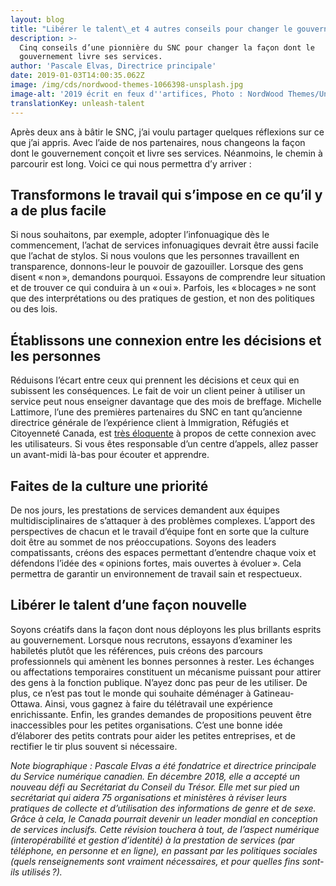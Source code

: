 ```yaml
---
layout: blog
title: "Libérer le talent\_et 4 autres conseils pour changer le gouvernement"
description: >-
  Cinq conseils d’une pionnière du SNC pour changer la façon dont le
  gouvernement livre ses services.
author: 'Pascale Elvas, Directrice principale'
date: 2019-01-03T14:00:35.062Z
image: /img/cds/nordwood-themes-1066398-unsplash.jpg
image-alt: '2019 écrit en feux d''artifices, Photo : NordWood Themes/Unsplash'
translationKey: unleash-talent
---
```

Après deux ans à bâtir le SNC, j’ai voulu partager quelques réflexions sur ce que j’ai appris. Avec l’aide de nos partenaires, nous changeons la façon dont le gouvernement conçoit et livre ses services. Néanmoins, le chemin à parcourir est long. Voici ce qui nous permettra d’y arriver :

## Transformons le travail qui s’impose en ce qu’il y a de plus facile

Si nous souhaitons, par exemple, adopter l’infonuagique dès le commencement, l’achat de services infonuagiques devrait être aussi facile que l’achat de stylos. Si nous voulons que les personnes travaillent en transparence, donnons-leur le pouvoir de gazouiller. Lorsque des gens disent « non », demandons pourquoi. Essayons de comprendre leur situation et de trouver ce qui conduira à un « oui ». Parfois, les « blocages » ne sont que des interprétations ou des pratiques de gestion, et non des politiques ou des lois.

## Établissons une connexion entre les décisions et les personnes

Réduisons l’écart entre ceux qui prennent les décisions et ceux qui en subissent les conséquences. Le fait de voir un client peiner à utiliser un service peut nous enseigner davantage que des mois de breffage. Michelle Lattimore, l’une des premières partenaires du SNC en tant qu’ancienne directrice générale de l’expérience client à Immigration, Réfugiés et Citoyenneté Canada, est [très éloquente](https://www.thestar.com/news/immigration/2017/09/10/customer-service-a-new-concept-for-canadas-immigration-department.html) à propos de cette connexion avec les utilisateurs. Si vous êtes responsable d’un centre d’appels, allez passer un avant-midi là-bas pour écouter et apprendre.

## Faites de la culture une priorité

De nos jours, les prestations de services demandent aux équipes multidisciplinaires de s’attaquer à des problèmes complexes. L’apport des perspectives de chacun et le travail d’équipe font en sorte que la culture doit être au sommet de nos préoccupations. Soyons des leaders compatissants, créons des espaces permettant d’entendre chaque voix et défendons l’idée des « opinions fortes, mais ouvertes à évoluer ». Cela permettra de garantir un environnement de travail sain et respectueux.

## Libérer le talent d’une façon nouvelle

Soyons créatifs dans la façon dont nous déployons les plus brillants esprits au gouvernement. Lorsque nous recrutons, essayons d’examiner les habiletés plutôt que les références, puis créons des parcours professionnels qui amènent les bonnes personnes à rester. Les échanges ou affectations temporaires constituent un mécanisme puissant pour attirer des gens à la fonction publique. N’ayez donc pas peur de les utiliser. De plus, ce n’est pas tout le monde qui souhaite déménager à Gatineau-Ottawa. Ainsi, vous gagnez à faire du télétravail une expérience enrichissante. Enfin, les grandes demandes de propositions peuvent être inaccessibles pour les petites organisations. C’est une bonne idée d’élaborer des petits contrats pour aider les petites entreprises, et de rectifier le tir plus souvent si nécessaire.

_Note biographique : Pascale Elvas a été fondatrice et directrice principale du Service numérique canadien. En décembre 2018, elle a accepté un nouveau défi au Secrétariat du Conseil du Trésor. Elle met sur pied un secrétariat qui aidera 75 organisations et ministères à réviser leurs pratiques de collecte et d’utilisation des informations de genre et de sexe. Grâce à cela, le Canada pourrait devenir un leader mondial en conception de services inclusifs. Cette révision touchera à tout, de l’aspect numérique (interopérabilité et gestion d’identité) à la prestation de services (par téléphone, en personne et en ligne), en passant par les politiques sociales (quels renseignements sont vraiment nécessaires, et pour quelles fins sont-ils utilisés ?)._
